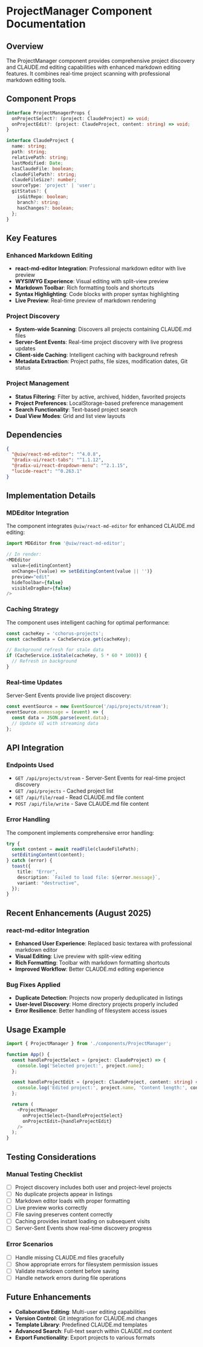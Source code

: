 # ProjectManager Component Documentation

<!-- COMPONENT_PROJECT_MANAGER -->
<!-- UPDATE_TRIGGER: When ProjectManager.tsx is modified -->
<!-- STATUS: COMPLETED - Enhanced with react-md-editor integration -->

## Overview

The ProjectManager component provides comprehensive project discovery and CLAUDE.md editing capabilities with enhanced markdown editing features. It combines real-time project scanning with professional markdown editing tools.

## Component Props

```typescript
interface ProjectManagerProps {
  onProjectSelect?: (project: ClaudeProject) => void;
  onProjectEdit?: (project: ClaudeProject, content: string) => void;
}

interface ClaudeProject {
  name: string;
  path: string;
  relativePath: string;
  lastModified: Date;
  hasClaudeFile: boolean;
  claudeFilePath?: string;
  claudeFileSize?: number;
  sourceType: 'project' | 'user';
  gitStatus?: {
    isGitRepo: boolean;
    branch?: string;
    hasChanges?: boolean;
  };
}
```

## Key Features

### Enhanced Markdown Editing
- **react-md-editor Integration**: Professional markdown editor with live preview
- **WYSIWYG Experience**: Visual editing with split-view preview
- **Markdown Toolbar**: Rich formatting tools and shortcuts
- **Syntax Highlighting**: Code blocks with proper syntax highlighting
- **Live Preview**: Real-time preview of markdown rendering

### Project Discovery
- **System-wide Scanning**: Discovers all projects containing CLAUDE.md files
- **Server-Sent Events**: Real-time project discovery with live progress updates
- **Client-side Caching**: Intelligent caching with background refresh
- **Metadata Extraction**: Project paths, file sizes, modification dates, Git status

### Project Management
- **Status Filtering**: Filter by active, archived, hidden, favorited projects
- **Project Preferences**: LocalStorage-based preference management
- **Search Functionality**: Text-based project search
- **Dual View Modes**: Grid and list view layouts

## Dependencies

```json
{
  "@uiw/react-md-editor": "^4.0.8",
  "@radix-ui/react-tabs": "^1.1.12",
  "@radix-ui/react-dropdown-menu": "^2.1.15",
  "lucide-react": "^0.263.1"
}
```

## Implementation Details

### MDEditor Integration

The component integrates `@uiw/react-md-editor` for enhanced CLAUDE.md editing:

```typescript
import MDEditor from '@uiw/react-md-editor';

// In render:
<MDEditor
  value={editingContent}
  onChange={(value) => setEditingContent(value || '')}
  preview="edit"
  hideToolbar={false}
  visibleDragBar={false}
/>
```

### Caching Strategy

The component uses intelligent caching for optimal performance:

```typescript
const cacheKey = 'cchorus-projects';
const cachedData = CacheService.get(cacheKey);

// Background refresh for stale data
if (CacheService.isStale(cacheKey, 5 * 60 * 1000)) {
  // Refresh in background
}
```

### Real-time Updates

Server-Sent Events provide live project discovery:

```typescript
const eventSource = new EventSource('/api/projects/stream');
eventSource.onmessage = (event) => {
  const data = JSON.parse(event.data);
  // Update UI with streaming data
};
```

## API Integration

### Endpoints Used

- `GET /api/projects/stream` - Server-Sent Events for real-time project discovery
- `GET /api/projects` - Cached project list
- `GET /api/file/read` - Read CLAUDE.md file content
- `POST /api/file/write` - Save CLAUDE.md file content

### Error Handling

The component implements comprehensive error handling:

```typescript
try {
  const content = await readFile(claudeFilePath);
  setEditingContent(content);
} catch (error) {
  toast({
    title: "Error",
    description: `Failed to load file: ${error.message}`,
    variant: "destructive",
  });
}
```

## Recent Enhancements (August 2025)

### react-md-editor Integration
- **Enhanced User Experience**: Replaced basic textarea with professional markdown editor
- **Visual Editing**: Live preview with split-view editing
- **Rich Formatting**: Toolbar with markdown formatting shortcuts
- **Improved Workflow**: Better CLAUDE.md editing experience

### Bug Fixes Applied
- **Duplicate Detection**: Projects now properly deduplicated in listings
- **User-level Discovery**: Home directory projects properly included
- **Error Resilience**: Better handling of filesystem access issues

## Usage Example

```typescript
import { ProjectManager } from './components/ProjectManager';

function App() {
  const handleProjectSelect = (project: ClaudeProject) => {
    console.log('Selected project:', project.name);
  };

  const handleProjectEdit = (project: ClaudeProject, content: string) => {
    console.log('Edited project:', project.name, 'Content length:', content.length);
  };

  return (
    <ProjectManager
      onProjectSelect={handleProjectSelect}
      onProjectEdit={handleProjectEdit}
    />
  );
}
```

## Testing Considerations

### Manual Testing Checklist
- [ ] Project discovery includes both user and project-level projects
- [ ] No duplicate projects appear in listings
- [ ] Markdown editor loads with proper formatting
- [ ] Live preview works correctly
- [ ] File saving preserves content correctly
- [ ] Caching provides instant loading on subsequent visits
- [ ] Server-Sent Events show real-time discovery progress

### Error Scenarios
- [ ] Handle missing CLAUDE.md files gracefully
- [ ] Show appropriate errors for filesystem permission issues
- [ ] Validate markdown content before saving
- [ ] Handle network errors during file operations

## Future Enhancements

- **Collaborative Editing**: Multi-user editing capabilities
- **Version Control**: Git integration for CLAUDE.md changes
- **Template Library**: Predefined CLAUDE.md templates
- **Advanced Search**: Full-text search within CLAUDE.md content
- **Export Functionality**: Export projects to various formats